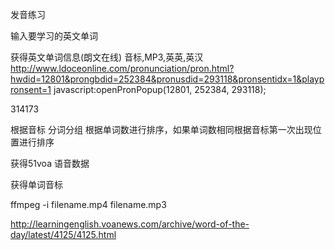 发音练习

输入要学习的英文单词

获得英文单词信息(朗文在线)
音标,MP3,英英,英汉
http://www.ldoceonline.com/pronunciation/pron.html?hwdid=12801&prongbdid=252384&pronusdid=293118&pronsentidx=1&playpronsent=1
javascript:openPronPopup(12801, 252384, 293118);

314173

根据音标 分词分组 根据单词数进行排序，如果单词数相同根据音标第一次出现位置进行排序

获得51voa 语音数据

获得单词音标

ffmpeg -i filename.mp4 filename.mp3

http://learningenglish.voanews.com/archive/word-of-the-day/latest/4125/4125.html

